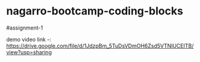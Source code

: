 # nagarro-bootcamp-coding-blocks
#assignment-1

demo video link -:
https://drive.google.com/file/d/1JdzpBm_5TuDsVDmOH6Zsd5VTNlUCEITB/view?usp=sharing